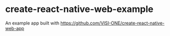 # create-react-native-web-example
An example app built with https://github.com/VISI-ONE/create-react-native-web-app
